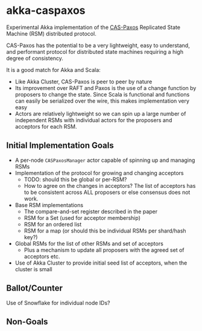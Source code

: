 # akka-caspaxos
Experimental Akka implementation of the [CAS-Paxos](https://arxiv.org/pdf/1802.07000.pdf) Replicated State Machine (RSM) distributed protocol. 

CAS-Paxos has the potential to be a very lightweight, easy to understand, and performant protocol for distributed state machines requiring a high degree of consistency.  

It is a good match for Akka and Scala:
* Like Akka Cluster, CAS-Paxos is peer to peer by nature
* Its improvement over RAFT and Paxos is the use of a change function by proposers to change the state.  Since Scala is functional and functions can easily be serialized over the wire, this makes implementation very easy
* Actors are relatively lightweight so we can spin up a large number of independent RSMs with individual actors for the proposers and acceptors for each RSM.

## Initial Implementation Goals

* A per-node `CASPaxosManager` actor capable of spinning up and managing RSMs
* Implementation of the protocol for growing and changing acceptors
    - TODO: should this be global or per-RSM?
    - How to agree on the changes in acceptors?  The list of acceptors has to be consistent across ALL proposers or else consensus does not work.
* Base RSM implementations
    - The compare-and-set register described in the paper
    - RSM for a Set (used for acceptor membership)
    - RSM for an ordered list
    - RSM for a map (or should this be individual RSMs per shard/hash key?)
* Global RSMs for the list of other RSMs and set of acceptors
    - Plus a mechanism to update all proposers with the agreed set of acceptors etc.
* Use of Akka Cluster to provide initial seed list of acceptors, when the cluster is small

## Ballot/Counter

Use of Snowflake for individual node IDs?

## Non-Goals
